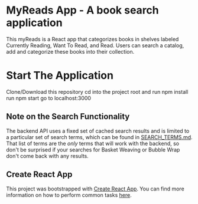 # MyReads App - A book search application


This myReads is a React app that categorizes books in shelves labeled Currently Reading, Want To Read, and Read.  Users can search a catalog, add and categorize these books into their collection.   

# Start The Application
Clone/Download this repository
cd into the project root and run npm install
run npm start
go to localhost:3000

## Note on the Search Functionality
The backend API uses a fixed set of cached search results and is limited to a particular set of search terms, which can be found in [SEARCH_TERMS.md](SEARCH_TERMS.md). That list of terms are the _only_ terms that will work with the backend, so don't be surprised if your searches for Basket Weaving or Bubble Wrap don't come back with any results.

## Create React App

This project was bootstrapped with [Create React App](https://github.com/facebookincubator/create-react-app). You can find more information on how to perform common tasks [here](https://github.com/facebookincubator/create-react-app/blob/master/packages/react-scripts/template/README.md).
